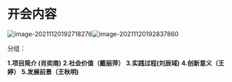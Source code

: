 # 开会内容

![image-20211120192718276](C:\Users\wang\AppData\Roaming\Typora\typora-user-images\image-20211120192718276.png)![image-20211120192837860](C:\Users\wang\AppData\Roaming\Typora\typora-user-images\image-20211120192837860.png)



分组：

**1.项目简介  (肖奕南)**
**2.社会价值（戴丽萍）**
**3.实践过程(刘辰域)**
**4.创新意义（王婷）**
**5.发展前景（王秋明)**

